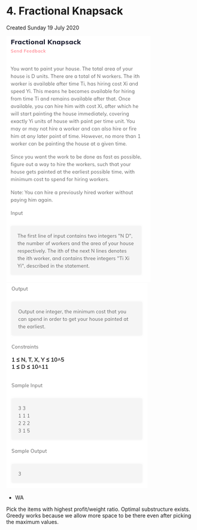 # 4. Fractional Knapsack
Created Sunday 19 July 2020

![](4._Fractional_Knapsack_-_40/pasted_image.png)![](4._Fractional_Knapsack_-_40/pasted_image001.png)

* WA

Pick the items with highest profit/weight ratio.
Optimal substructure exists.
Greedy works because we allow more space to be there even after picking the maximum values.

